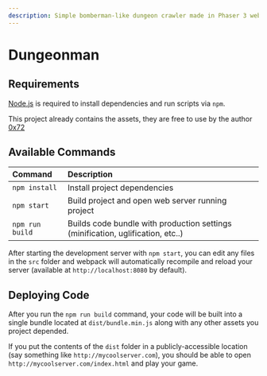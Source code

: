 ```yaml
---
description: Simple bomberman-like dungeon crawler made in Phaser 3 webpack template
---
```


# Dungeonman

## Requirements

[Node.js](https://nodejs.org) is required to install dependencies and run scripts via `npm`.

This project already contains the assets, they are free to use by the author [0x72](https://0x72.itch.io/dungeontileset-ii)

## Available Commands

| Command | Description |
| :--- | :--- |
| `npm install` | Install project dependencies |
| `npm start` | Build project and open web server running project |
| `npm run build` | Builds code bundle with production settings \(minification, uglification, etc..\) |

After starting the development server with `npm start`, you can edit any files in the `src` folder and webpack will automatically recompile and reload your server \(available at `http://localhost:8080` by default\).

## Deploying Code

After you run the `npm run build` command, your code will be built into a single bundle located at `dist/bundle.min.js` along with any other assets you project depended.

If you put the contents of the `dist` folder in a publicly-accessible location \(say something like `http://mycoolserver.com`\), you should be able to open `http://mycoolserver.com/index.html` and play your game.

